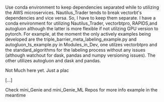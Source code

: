
Use conda environment to keep dependencies separated while to utilizing the AWS microservices. Nautilus_Trader
tends to break vectorbt's dependencies and vice versa.  So, I have to keep them separate.  I have a conda environment
for utilizing Nautilus_Trader, vectorbtpro, RAPIDS,and autogluon although the latter is more flexible if not utilzing 
GPU version to pytorch. For example, at the moment the only actively examples being developed are the triple_barrier_meta_labeling_example.py and 
autogluon_ts_example.py in Modules_in_Dev, one utilzes vectorbtpro and the standard_algorithms for the labeling process 
without any issues (although watchout for dask, pandas and numpy versioning issues).  The other utilizes autogluon and 
dask and pandas.


Not Much here yet.  Just a plac

[...]

Check mini_Genie and mini_Genie_ML Repos for more info example in the meantime 